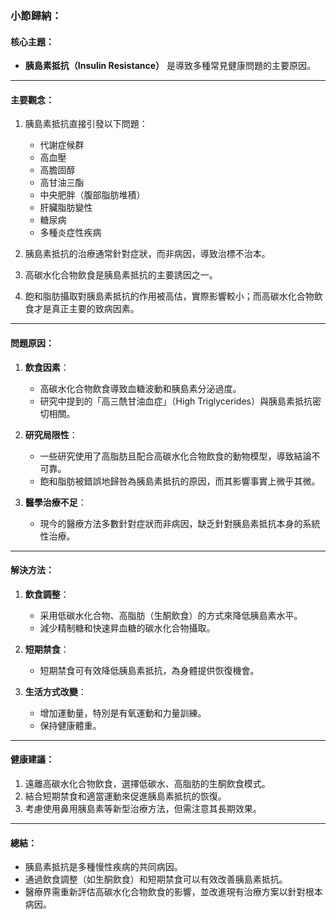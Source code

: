 ### 小節歸納：

#### 核心主題：
- **胰島素抵抗（Insulin Resistance）** 是導致多種常見健康問題的主要原因。

---

#### 主要觀念：
1. 胰島素抵抗直接引發以下問題：
   - 代謝症候群
   - 高血壓
   - 高膽固醇
   - 高甘油三酯
   - 中央肥胖（腹部脂肪堆積）
   - 肝臟脂肪變性
   - 糖尿病
   - 多種炎症性疾病

2. 胰島素抵抗的治療通常針對症狀，而非病因，導致治標不治本。

3. 高碳水化合物飲食是胰島素抵抗的主要誘因之一。

4. 飽和脂肪攝取對胰島素抵抗的作用被高估，實際影響較小；而高碳水化合物飲食才是真正主要的致病因素。

---

#### 問題原因：
1. **飲食因素**：
   - 高碳水化合物飲食導致血糖波動和胰島素分泌過度。
   - 研究中提到的「高三酰甘油血症」（High Triglycerides）與胰島素抵抗密切相關。

2. **研究局限性**：
   - 一些研究使用了高脂肪且配合高碳水化合物飲食的動物模型，導致結論不可靠。
   - 飽和脂肪被錯誤地歸咎為胰島素抵抗的原因，而其影響事實上微乎其微。

3. **醫學治療不足**：
   - 現今的醫療方法多數針對症狀而非病因，缺乏針對胰島素抵抗本身的系統性治療。

---

#### 解決方法：
1. **飲食調整**：
   - 采用低碳水化合物、高脂肪（生酮飲食）的方式來降低胰島素水平。
   - 減少精制糖和快速昇血糖的碳水化合物攝取。

2. **短期禁食**：
   - 短期禁食可有效降低胰島素抵抗，為身體提供恢復機會。

3. **生活方式改變**：
   - 增加運動量，特別是有氧運動和力量訓練。
   - 保持健康體重。

---

#### 健康建議：
1. 遠離高碳水化合物飲食，選擇低碳水、高脂肪的生酮飲食模式。
2. 結合短期禁食和適當運動來促進胰島素抵抗的恢復。
3. 考慮使用鼻用胰島素等新型治療方法，但需注意其長期效果。

---

#### 總結：
- 胰島素抵抗是多種慢性疾病的共同病因。
- 通過飲食調整（如生酮飲食）和短期禁食可以有效改善胰島素抵抗。
- 醫療界需重新評估高碳水化合物飲食的影響，並改進現有治療方案以針對根本病因。